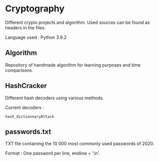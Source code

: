# Cryptography
Different crypto projects and algorithm. Used sources can be found as headers in the files.

Language used : Python 3.9.2

## Algorithm

Repository of handmade algorithm for learning purposes and time comparisons.

## HashCracker

Different hash decoders using various methods.

Current decoders :

    hash_dictionnaryAttack


## passwords.txt

TXT file containing the 10 000 most commonly used passwords of 2020. 

Format : One password per line, endline = '\n'.
